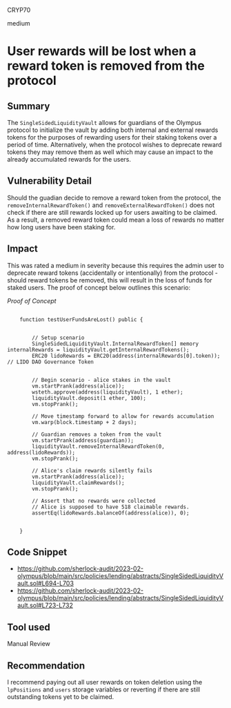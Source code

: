CRYP70

medium

# User rewards will be lost when a reward token is removed from the protocol

## Summary
The `SingleSidedLiquidityVault` allows for guardians of the Olympus protocol to initialize the vault by adding both internal and external rewards tokens for the purposes of rewarding users for their staking tokens over a period of time. Alternatively, when the protocol wishes to deprecate reward tokens they may remove them as well which may cause an impact to the already accumulated rewards for the users. 

## Vulnerability Detail
Should the guadian decide to remove a reward token from the protocol, the `removeInternalRewardToken()` and `removeExternalRewardToken()` does not check if there are still rewards locked up for users awaiting to be claimed. As a result, a removed reward token could mean a loss of rewards no matter how long users have been staking for. 


## Impact
This was rated a medium in severity because this requires the admin user to deprecate reward tokens (accidentally or intentionally) from the protocol - should reward tokens be removed, this will result in the loss of funds for staked users. The proof of concept below outlines this scenario:


*Proof of Concept*
```solidity

    function testUserFundsAreLost() public {


        // Setup scenario
        SingleSidedLiquidityVault.InternalRewardToken[] memory internalRewards = liquidityVault.getInternalRewardTokens();
        ERC20 lidoRewards = ERC20(address(internalRewards[0].token)); // LIDO DAO Governance Token


        // Begin scenario - alice stakes in the vault
        vm.startPrank(address(alice));
        wsteth.approve(address(liquidityVault), 1 ether);
        liquidityVault.deposit(1 ether, 100);
        vm.stopPrank();

        // Move timestamp forward to allow for rewards accumulation
        vm.warp(block.timestamp + 2 days);
        
        // Guardian removes a token from the vault
        vm.startPrank(address(guardian));
        liquidityVault.removeInternalRewardToken(0, address(lidoRewards));
        vm.stopPrank();

        // Alice's claim rewards silently fails
        vm.startPrank(address(alice));
        liquidityVault.claimRewards();
        vm.stopPrank();

        // Assert that no rewards were collected
        // Alice is supposed to have 518 claimable rewards.
        assertEq(lidoRewards.balanceOf(address(alice)), 0); 


    }

```


## Code Snippet

- https://github.com/sherlock-audit/2023-02-olympus/blob/main/src/policies/lending/abstracts/SingleSidedLiquidityVault.sol#L694-L703
- https://github.com/sherlock-audit/2023-02-olympus/blob/main/src/policies/lending/abstracts/SingleSidedLiquidityVault.sol#L723-L732


## Tool used

Manual Review

## Recommendation

I recommend paying out all user rewards on token deletion using the `lpPositions` and `users` storage variables or reverting if there are still outstanding tokens yet to be claimed. 
